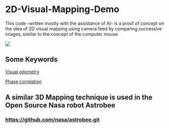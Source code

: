 # 2D-Visual-Mapping-Demo
This code -written mostly with the assistance of AI- is a proof of concept on the idea of 2D visual mapping using camera feed by comparing successive images, similar to the concept of the computer mouse

![](https://github.com/Pierre-Jack/2D-Visual-Mapping-Demo/blob/main/demo.gif)


## Some Keywords
[Visual odometry](https://en.wikipedia.org/wiki/Visual_odometry)

[Phase correlation](https://en.wikipedia.org/wiki/Phase_correlation)


## A similar 3D Mapping technique is used in the Open Source Nasa robot Astrobee
### https://github.com/nasa/astrobee.git


